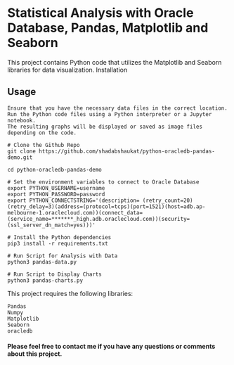 # Statistical Analysis with Oracle Database, Pandas, Matplotlib and Seaborn

This project contains Python code that utilizes the Matplotlib and Seaborn libraries for data visualization.
Installation

## Usage

    Ensure that you have the necessary data files in the correct location.
    Run the Python code files using a Python interpreter or a Jupyter notebook.
    The resulting graphs will be displayed or saved as image files depending on the code.

```
# Clone the Github Repo
git clone https://github.com/shadabshaukat/python-oracledb-pandas-demo.git

cd python-oracledb-pandas-demo

# Set the environment variables to connect to Oracle Database
export PYTHON_USERNAME=username
export PYTHON_PASSWORD=password
export PYTHON_CONNECTSTRING='(description= (retry_count=20)(retry_delay=3)(address=(protocol=tcps)(port=1521)(host=adb.ap-melbourne-1.oraclecloud.com))(connect_data=(service_name=*******_high.adb.oraclecloud.com))(security=(ssl_server_dn_match=yes)))'

# Install the Python dependencies
pip3 install -r requirements.txt

# Run Script for Analysis with Data
python3 pandas-data.py

# Run Script to Display Charts
python3 pandas-charts.py

```

This project requires the following libraries:

```
Pandas
Numpy
Matplotlib
Seaborn
oracledb
```

#### Please feel free to contact me if you have any questions or comments about this project.
